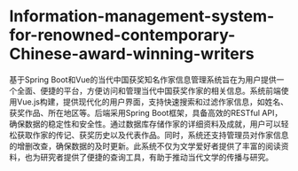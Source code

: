 # Information-management-system-for-renowned-contemporary-Chinese-award-winning-writers
基于Spring Boot和Vue的当代中国获奖知名作家信息管理系统旨在为用户提供一个全面、便捷的平台，方便访问和管理当代中国获奖作家的相关信息。系统前端使用Vue.js构建，提供现代化的用户界面，支持快速搜索和过滤作家信息，如姓名、获奖作品、所在地区等。后端采用Spring Boot框架，具备高效的RESTful API，确保数据的稳定性和安全性。通过数据库存储作家的详细资料及成就，用户可以轻松获取作家的传记、获奖历史以及代表作品。同时，系统还支持管理员对作家信息的增删改查，确保数据的及时更新。此系统不仅为文学爱好者提供了丰富的阅读资料，也为研究者提供了便捷的查询工具，有助于推动当代文学的传播与研究。
